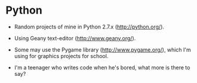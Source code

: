 Python
======
* Random projects of mine in Python 2.7.x (http://python.org/).

* Using Geany text-editor (http://www.geany.org/).

* Some may use the Pygame library (http://www.pygame.org/), which I'm using for graphics projects for school.

* I'm a teenager who writes code when he's bored, what more is there to say?
